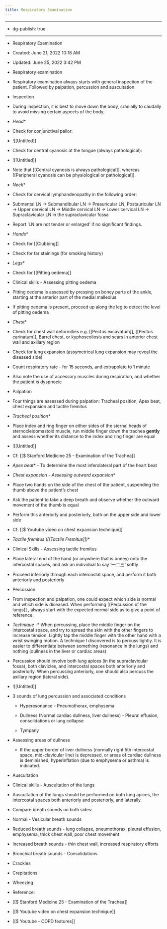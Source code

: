 ```yaml
---
title: Respiratory Examination
---
```


- --

- dg-publish: true

- --

- Respiratory Examination

- Created: June 21, 2022 10:18 AM

- Updated: June 25, 2022 3:42 PM

- Respiratory examination

- Respiratory examination always starts with general inspection of the patient. Followed by palpation, percussion and auscultation.

- Inspection

- During inspection, it is best to move down the body, cranially to caudally to avoid missing certain aspects of the body.

- *Head**

- Check for conjunctival pallor:

- ![[Untitled]]

- Check for central cyanosis at the tongue (always pathological):

- ![[Untitled]]

- Note that [[Central cyanosis is always pathological]], whereas [[Peripheral cyanosis can be physiological or pathological]].

- *Neck**

- Check for cervical lymphandenopathy in the following order:

- Submental LN → Submandibular LN → Preauricular LN, Postauricular LN → Upper cervical LN → Middle cervical LN → Lower cervical LN → Supraclavicular LN in the supraclavicular fossa

- Report ‘LN are not tender or enlarged’ if no significant findings.

- *Hands**

- Check for [[Clubbing]] 

- Check for tar stainings (for smoking history)

- *Legs**

- Check for [[Pitting oedema]] 

- Clinical skills - Assessing pitting oedema

- Pitting oedema is assessed by pressing on boney parts of the ankle, starting at the anterior part of the medial malleolus

- If pitting oedema is present, proceed up along the leg to detect the level of pitting oedema

- *Chest**

- Check for chest wall deformities e.g. [[Pectus excavatum]], [[Pectus carinatum]], Barrel chest, or kyphoscoliosis and scars in anterior chest wall and axillary region

- Check for lung expansion (assymetrical lung expansion may reveal the diseased side)

- Count respiratory rate - for 15 seconds, and extrapolate to 1 minute

- Also note the use of accessory muscles during respiration, and whether the patient is dyspnoeic

- Palpation

- Four things are assessed during palpation: Tracheal position, Apex beat, chest expansion and tactile fremitus

- *Tracheal position**

- Place index and ring finger on either sides of the sternal heads of sternocleidomastoid muscle, run middle finger down the trachea **gently** and assess whether its distance to the index and ring finger are equal

- ![[Untitled]]

- Cf: [[$ Stanford Medicine 25 - Examination of the Trachea]] 

- *Apex beat** - To determine the most inferolateral part of the heart beat

- *Chest expansion - Assessing outward expansion**

- Place two hands on the side of the chest of the patient, suspending the thumb above the patient’s chest

- Ask the patient to take a deep breath and observe whether the outward movement of the thumb is equal

- Perform this anteriorly and posteriorly, both on the upper side and lower side

- Cf: [[$ Youtube video on chest expansion technique]] 

- *Tactile fremitus ([[Tactile Fremitus]])**

- Clinical Skills - Assessing tactile fremitus

- Place lateral end of the hand (or anywhere that is boney) onto the intercostal spaces, and ask an individual to say ‘一二三‘ softly

- Proceed inferiorly through each intercostal space, and perform it both anteriorly and posteriorly

- Percussion

- From inspection and palpation, one could expect which side is normal and which side is diseased. When performing [[Percussion of the lungs]] , always start with the expected normal side as to give a point of reference.

- *Technique -** When percussing, place the middle finger on the intercostal space, and try to spread the skin with the other fingers to increase tension. Lightly tap the middle finger with the other hand with a wrist swinging motion. A technique I discovered is to percuss lightly. It is easier to differentiate between something (resonance in the lungs) and nothing (dullness in the liver or cardiac areas)

- Percussion should involve both lung apices (in the supraclavicular fossa), both clavicles, and intercostal spaces both anteriorly and posteriorly. When percussing anteriorly, one should also percuss the axillary region (lateral side).

- ![[Untitled]]

- 3 sounds of lung percussion and associated conditions
	 - Hyperesonance - Pneumothorax, emphysema

	 - Dullness (Normal cardiac dullness, liver dullness) -  Pleural effusion, consolidations or lung collapse

	 - Tympany

- Assessing areas of dullness
	 - If the upper border of liver dullness (normally right 5th intercostal space, mid-clavicular line) is depressed, or areas of cardiac dullness is deminished, hyperinflation (due to emphysema or asthma) is indicated.

- Auscultation

- Clinical skills - Auscultation of the lungs

- Auscultation of the lungs should be performed on both lung apices, the intercostal spaces both anteriorly and posteriorly, and laterally.

- Compare breath sounds on both sides:

- Normal - Vesicular breath sounds

- Reduced breath sounds - lung collapse, pneumothorax, pleural effusion, emphysema, thick chest wall, poor chest movement

- Increased breath sounds - thin chest wall, increased respiratory efforts

- Bronchial breath sounds - Consolidations

- Crackles

- Crepitations

- Wheezing

- Reference:

- [[$ Stanford Medicine 25 - Examination of the Trachea]]

- [[$ Youtube video on chest expansion technique]]

- [[$ Youtube - COPD features]]
